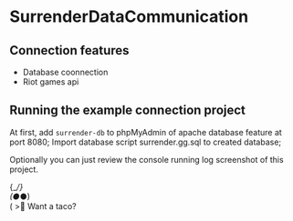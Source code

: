 # SurrenderDataCommunication

## Connection features
- Database coonnection
- Riot games api
## Running the example connection project 
At first, add ```surrender-db``` to phpMyAdmin of apache database feature at port 8080;
Import database script surrender.gg.sql to created database;

Optionally you can just review the console running log screenshot of this project.

{\__/}<br />
(●_●)<br />
( >🌮 Want a taco?<br />
